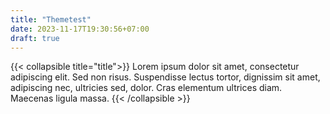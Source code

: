 ```yaml
---
title: "Themetest"
date: 2023-11-17T19:30:56+07:00
draft: true
---
```


{{< collapsible title="title">}}
Lorem ipsum dolor sit amet, consectetur adipiscing elit. Sed non risus. Suspendisse lectus tortor, dignissim sit amet, adipiscing nec, ultricies sed, dolor. Cras elementum ultrices diam. Maecenas ligula massa.
{{< /collapsible >}}
